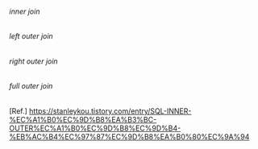 ###### inner join  
  
###### left outer join
  
###### right outer join
  
###### full outer join
  
[Ref.] https://stanleykou.tistory.com/entry/SQL-INNER-%EC%A1%B0%EC%9D%B8%EA%B3%BC-OUTER%EC%A1%B0%EC%9D%B8%EC%9D%B4-%EB%AC%B4%EC%97%87%EC%9D%B8%EA%B0%80%EC%9A%94
